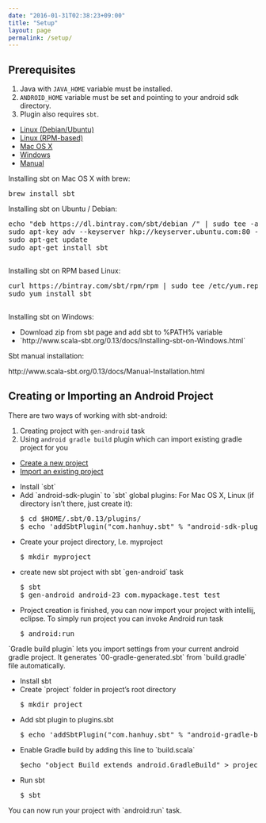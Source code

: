 ```yaml
---
date: "2016-01-31T02:38:23+09:00"
title: "Setup"
layout: page
permalink: /setup/
---
```


## Prerequisites

1. Java with `JAVA_HOME` variable must be installed.
2. `ANDROID_HOME` variable must be set and pointing to your android sdk directory.
3. Plugin also requires `sbt`.

<div class="nav-tabs-custom">
  <ul class="nav nav-tabs">
    <li class="active"><a data-toggle="tab" href="#linux-deb">Linux (Debian/Ubuntu)</a></li>
    <li><a data-toggle="tab" href="#linux-rpm">Linux (RPM-based)</a></li>
    <li><a data-toggle="tab" href="#macosx">Mac OS X</a></li>
    <li><a data-toggle="tab" href="#windows">Windows</a></li>
    <li><a data-toggle="tab" href="#manual">Manual</a></li>
  </ul>
  <div class="tab-content">
    <div class="tab-pane active" id="linux-deb">
      <p>Installing sbt on Mac OS X with brew:</p>
      <pre>brew install sbt</pre>
    </div>
    <div class="tab-pane" id="linux-rpm">
      <p>Installing sbt on Ubuntu / Debian:</p>
      <pre>
echo "deb https://dl.bintray.com/sbt/debian /" | sudo tee -a /etc/apt/sources.list.d/sbt.list
sudo apt-key adv --keyserver hkp://keyserver.ubuntu.com:80 --recv 642AC823
sudo apt-get update
sudo apt-get install sbt
      </pre>
    </div>
    <div class="tab-pane" id="macosx">
      <p>Installing sbt on RPM based Linux:</p>
      <pre>
curl https://bintray.com/sbt/rpm/rpm | sudo tee /etc/yum.repos.d/bintray-sbt-rpm.repo
sudo yum install sbt
      </pre>
    </div>
    <div class="tab-pane" id="windows">
      <p>Installing sbt on Windows:</p>
      <ul>
        <li>Download zip from sbt page and add sbt to %PATH% variable</li>
        <li>`http://www.scala-sbt.org/0.13/docs/Installing-sbt-on-Windows.html`</li>
      </ul>
    </div>
    <div class="tab-pane" id="manual">
      <p>Sbt manual installation:</p>
      <p>http://www.scala-sbt.org/0.13/docs/Manual-Installation.html</p>
    </div>
  </div>
</div>

## Creating or Importing an Android Project

There are two ways of working with sbt-android:

1. Creating project with `gen-android` task
2. Using `android gradle build` plugin which can import existing gradle project for you

<div class="nav-tabs-custom">
  <ul class="nav nav-tabs">
    <li class="active"><a data-toggle="tab" href="#create">Create a new project</a></li>
    <li><a data-toggle="tab" href="#import">Import an existing project</a></li>
  </ul>
  <div class="tab-content">
    <div class="tab-pane active" id="create">
      <ul>
        <li>Install `sbt`</li>
        <li>Add `android-sdk-plugin` to `sbt` global plugins:
            For Mac OS X, Linux (if directory isn’t there, just create it):
<pre>
$ cd $HOME/.sbt/0.13/plugins/
$ echo 'addSbtPlugin("com.hanhuy.sbt" % "android-sdk-plugin" % "1.5.13")' > android.sbt
</pre>
        </li>
        <li>Create your project directory, I.e. myproject
<pre>
$ mkdir myproject
</pre>
        </li>
        <li>create new sbt project with sbt `gen-android` task
<pre>
$ sbt
$ gen-android android-23 com.mypackage.test test
</pre>
        </li>
        <li>Project creation is finished, you can now import your project with intellij, eclipse. To simply run project you can invoke Android run task
<pre>
$ android:run
</pre>
        </li>
      </ul>
    </div>
    <div class="tab-pane" id="import">
      `Gradle build plugin` lets you import settings from your current android gradle project. It generates `00-gradle-generated.sbt` from `build.gradle` file automatically.
      <ul>
        <li>Install sbt</li>
        <li>Create `project` folder in project’s root directory
<pre>
$ mkdir project
</pre>
        </li>
        <li>Add sbt plugin to plugins.sbt
<pre>
$ echo 'addSbtPlugin("com.hanhuy.sbt" % "android-gradle-build" % "1.1.11")' > project/plugins.sbt
</pre>
        </li>
        <li>Enable Gradle build by adding this line to `build.scala`
<pre>
$echo "object Build extends android.GradleBuild" > project/build.scala
</pre>
        </li>
        <li>Run sbt
<pre>
$ sbt
</pre>
        </li>
      </ul>
      You can now run your project with `android:run` task.
    </div>
  </div>
</div>
